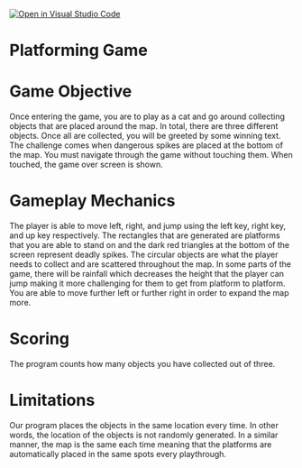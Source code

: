 [![Open in Visual Studio Code](https://classroom.github.com/assets/open-in-vscode-f059dc9a6f8d3a56e377f745f24479a46679e63a5d9fe6f495e02850cd0d8118.svg)](https://classroom.github.com/online_ide?assignment_repo_id=6696027&assignment_repo_type=AssignmentRepo)
# Platforming Game

# Game Objective

Once entering the game, you are to play as a cat and go around collecting objects that are placed around the map. In total, there are three different objects. Once all are collected, you will be greeted by some winning text. The challenge comes when dangerous spikes are placed at the bottom of the map. You must navigate through the game without touching them. When touched, the game over screen is shown.

# Gameplay Mechanics

The player is able to move left, right, and jump using the left key, right key, and up key respectively. The rectangles that are generated are platforms that you are able to stand on and the dark red triangles at the bottom of the screen represent deadly spikes. The circular objects are what the player needs to collect and are scattered throughout the map. In some parts of the game, there will be rainfall which decreases the height that the player can jump making it more challenging for them to get from platform to platform. You are able to move further left or further right in order to expand the map more. 

# Scoring

The program counts how many objects you have collected out of three. 

# Limitations

Our program places the objects in the same location every time. In other words, the location of the objects is not randomly generated. In a similar manner, the map is the same each time meaning that the platforms are automatically placed in the same spots every playthrough.
